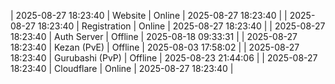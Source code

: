 | 2025-08-27 18:23:40 | Website | Online | 2025-08-27 18:23:40 |
| 2025-08-27 18:23:40 | Registration | Online | 2025-08-27 18:23:40 |
| 2025-08-27 18:23:40 | Auth Server | Offline | 2025-08-18 09:33:31 |
| 2025-08-27 18:23:40 | Kezan (PvE) | Offline | 2025-08-03 17:58:02 |
| 2025-08-27 18:23:40 | Gurubashi (PvP) | Offline | 2025-08-23 21:44:06 |
| 2025-08-27 18:23:40 | Cloudflare | Online | 2025-08-27 18:23:40 |
